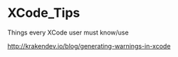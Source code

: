 # XCode_Tips
Things every XCode user must know/use


http://krakendev.io/blog/generating-warnings-in-xcode
